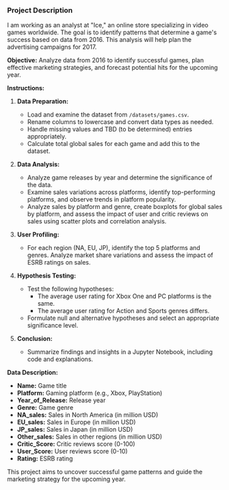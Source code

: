 ### Project Description

I am working as an analyst at "Ice," an online store specializing in video games worldwide. The goal is to identify patterns that determine a game's success based on data from 2016. This analysis will help plan the advertising campaigns for 2017.

**Objective:** Analyze data from 2016 to identify successful games, plan effective marketing strategies, and forecast potential hits for the upcoming year.

**Instructions:**

1. **Data Preparation:**
   - Load and examine the dataset from `/datasets/games.csv`.
   - Rename columns to lowercase and convert data types as needed.
   - Handle missing values and TBD (to be determined) entries appropriately.
   - Calculate total global sales for each game and add this to the dataset.

2. **Data Analysis:**
   - Analyze game releases by year and determine the significance of the data.
   - Examine sales variations across platforms, identify top-performing platforms, and observe trends in platform popularity.
   - Analyze sales by platform and genre, create boxplots for global sales by platform, and assess the impact of user and critic reviews on sales using scatter plots and correlation analysis.

3. **User Profiling:**
   - For each region (NA, EU, JP), identify the top 5 platforms and genres. Analyze market share variations and assess the impact of ESRB ratings on sales.

4. **Hypothesis Testing:**
   - Test the following hypotheses:
     - The average user rating for Xbox One and PC platforms is the same.
     - The average user rating for Action and Sports genres differs.
   - Formulate null and alternative hypotheses and select an appropriate significance level.

5. **Conclusion:**
   - Summarize findings and insights in a Jupyter Notebook, including code and explanations.

**Data Description:**
- **Name:** Game title
- **Platform:** Gaming platform (e.g., Xbox, PlayStation)
- **Year_of_Release:** Release year
- **Genre:** Game genre
- **NA_sales:** Sales in North America (in million USD)
- **EU_sales:** Sales in Europe (in million USD)
- **JP_sales:** Sales in Japan (in million USD)
- **Other_sales:** Sales in other regions (in million USD)
- **Critic_Score:** Critic reviews score (0-100)
- **User_Score:** User reviews score (0-10)
- **Rating:** ESRB rating

This project aims to uncover successful game patterns and guide the marketing strategy for the upcoming year.
